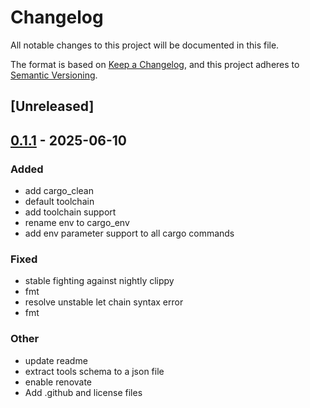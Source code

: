 # Changelog

All notable changes to this project will be documented in this file.

The format is based on [Keep a Changelog](https://keepachangelog.com/en/1.0.0/),
and this project adheres to [Semantic Versioning](https://semver.org/spec/v2.0.0.html).

## [Unreleased]

## [0.1.1](https://github.com/jbr/cargo-mcp/compare/v0.1.0...v0.1.1) - 2025-06-10

### Added

- add cargo_clean
- default toolchain
- add toolchain support
- rename env to cargo_env
- add env parameter support to all cargo commands

### Fixed

- stable fighting against nightly clippy
- fmt
- resolve unstable let chain syntax error
- fmt

### Other

- update readme
- extract tools schema to a json file
- enable renovate
- Add .github and license files
